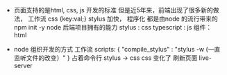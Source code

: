 - 页面支持的是html, css, js 开发的标准
  但是近5年来，前端出现了很多新的做法， 工作流
  css {key:val;} stylus 加快， 程序化
  都是由node 的流行带来的
  npm init -y node 后端项目拥有的能力
  stylus : css
  typescript : js
  组件： html

- node 组织开发的方式 工作流
  scripts: {
    "compile_stylus" : "stylus -w (一直监听文件的改变）"
  } 
  占着命令行
  stylus -> css
  css 变化了 刷新页面
  live-server  